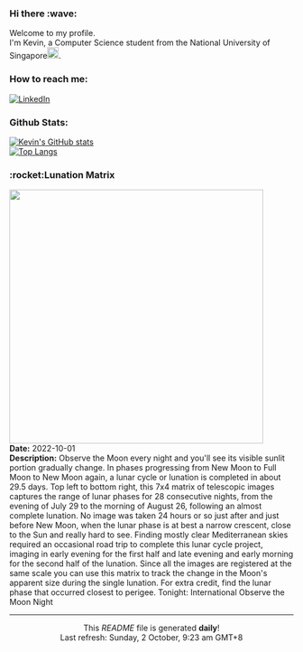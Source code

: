<h3>Hi there :wave:</h3>

Welcome to my profile.   
I'm Kevin, a Computer Science student from the National University of Singapore<img src="https://img.icons8.com/color/96/000000/singapore-circular.png" width="20px"/>.</p>

<h3>How to reach me: </h3>
<a href="https://www.linkedin.com/in/kevin-foong/"><img alt="LinkedIn" src="https://img.shields.io/badge/linkedin-%230077B5.svg?&style=for-the-badge&logo=linkedin&logoColor=white" /></a> 

<h3>Github Stats: </h3> 

[![Kevin's GitHub stats](https://github-readme-stats.vercel.app/api?username=kevin9foong&theme=tokyonight)](https://github.com/anuraghazra/github-readme-stats) <br/>
[![Top Langs](https://github-readme-stats.vercel.app/api/top-langs/?username=kevin9foong&layout=compact&theme=tokyonight)](https://github.com/anuraghazra/github-readme-stats)

<h3>:rocket:Lunation Matrix</h3> 
<img width="450" src="https:&#x2F;&#x2F;apod.nasa.gov&#x2F;apod&#x2F;image&#x2F;2210&#x2F;Lu20220729-0826.jpg" /><br/>
<b>Date:</b> 2022-10-01<br/>
<b>Description:</b> Observe the Moon every night and you&#39;ll see its visible sunlit portion gradually change. In phases progressing from New Moon to Full Moon to New Moon again, a lunar cycle or lunation is completed in about 29.5 days. Top left to bottom right, this 7x4 matrix of telescopic images captures the range of lunar phases for 28 consecutive nights, from the evening of July 29 to the morning of August 26, following an almost complete lunation. No image was taken 24 hours or so just after and just before New Moon, when the lunar phase is at best a narrow crescent, close to the Sun and really hard to see. Finding mostly clear Mediterranean skies required an occasional road trip to complete this lunar cycle project, imaging in early evening for the first half and late evening and early morning for the second half of the lunation. Since all the images are registered at the same scale you can use this matrix to track the change in the Moon&#39;s apparent size during the single lunation. For extra credit, find the lunar phase that occurred closest to perigee.  Tonight: International Observe the Moon Night<br/>

------------
<p align="center">This <i>README</i> file is generated <b>daily</b>!</br>
Last refresh: Sunday, 2 October, 9:23 am GMT+8<br />